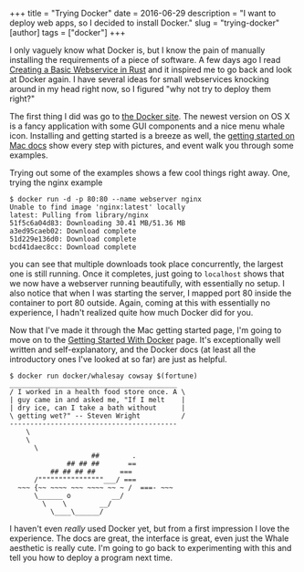 +++
title = "Trying Docker"
date = 2016-06-29
description = "I want to deploy web apps, so I decided to install Docker."
slug = "trying-docker"
[author]
tags = ["docker"]
+++

I only vaguely know what Docker is, but I know the pain of manually installing the requirements of a piece of software.
A few days ago I read [Creating a Basic Webservice in Rust][] and it inspired me to go back and look at Docker again.
I have several ideas for small webservices knocking around in my head right now, so I figured "why not try to deploy them right?"

[Creating a Basic Webservice in Rust]: http://hermanradtke.com/2016/05/16/creating-a-basic-webservice-in-rust.html

The first thing I did was go to [the Docker site][].
The newest version on OS X is a fancy application with some GUI components and a nice menu whale icon.
Installing and getting started is a breeze as well, the [getting started on Mac docs][] show every step with pictures, and event walk you through some examples.

[the Docker site]: https://www.docker.com/ 
[getting started on Mac docs]: https://docs.docker.com/docker-for-mac/

Trying out some of the examples shows a few cool things right away.
One, trying the nginx example

```
$ docker run -d -p 80:80 --name webserver nginx
Unable to find image 'nginx:latest' locally
latest: Pulling from library/nginx
51f5c6a04d83: Downloading 30.41 MB/51.36 MB
a3ed95caeb02: Download complete 
51d229e136d0: Download complete
bcd41daec8cc: Download complete 
```

you can see that multiple downloads took place concurrently, the largest one is still running.
Once it completes, just going to `localhost` shows that we now have a webserver running beautifully, with essentially no setup.
I also notice that when I was starting the server, I mapped port 80 inside the container to port 80 outside.
Again, coming at this with essentially no experience, I hadn't realized quite how much Docker did for you.

Now that I've made it through the Mac getting started page, I'm going to move on to the [Getting Started With Docker][] page.
It's exceptionally well written and self-explanatory, and the Docker docs (at least all the introductory ones I've looked at so far) are just as helpful.

[Getting Started With Docker]: https://docs.docker.com/engine/getstarted/

```
$ docker run docker/whalesay cowsay $(fortune)
_________________________________________ 
/ I worked in a health food store once. A \
| guy came in and asked me, "If I melt    |
| dry ice, can I take a bath without      |
\ getting wet?" -- Steven Wright          /
----------------------------------------- 
    \
    \
      \     
                    ##        .            
              ## ## ##       ==            
          ## ## ## ##      ===            
      /""""""""""""""""___/ ===        
  ~~~ {~~ ~~~~ ~~~ ~~~~ ~~ ~ /  ===- ~~~   
      \______ o          __/            
        \    \        __/             
          \____\______/   
```

I haven't even *really* used Docker yet, but from a first impression I love the experience.
The docs are great, the interface is great, even just the Whale aesthetic is really cute.
I'm going to go back to experimenting with this and tell you how to deploy a program next time.
